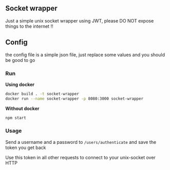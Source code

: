 ## Socket wrapper

Just a simple unix socket wrapper using JWT, please DO NOT expose things to the internet !!

## Config
the config file is a simple json file, just replace some values and you should be good to go

### Run

**Using docker**
```bash
docker build . -t socket-wrapper
docker run --name socket-wrapper -p 8080:3000 socket-wrapper
```

**Without docker**
```bash
npm start
```

### Usage

Send a username and a password to ```/users/authenticate``` and save the token you get back

Use this token in all other requests to connect to your unix-socket over HTTP